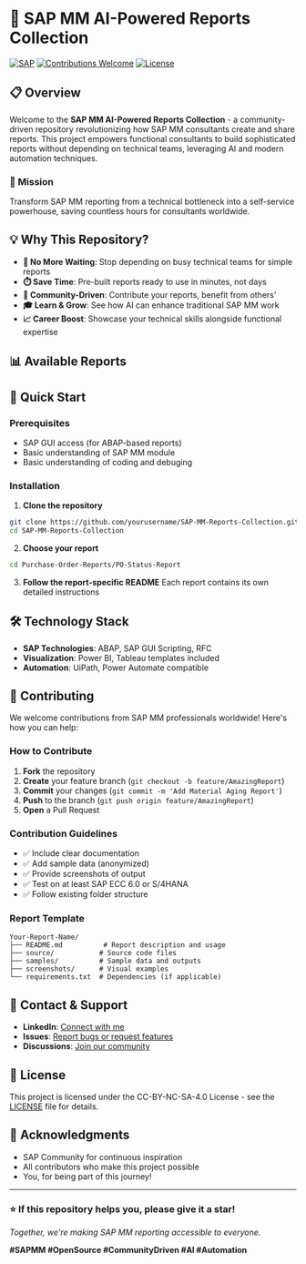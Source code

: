 # 🚀 SAP MM AI-Powered Reports Collection

[![SAP](https://img.shields.io/badge/SAP-MM-blue.svg)](https://www.sap.com/)
[![Contributions Welcome](https://img.shields.io/badge/contributions-welcome-brightgreen.svg?style=flat)](https://github.com/yourusername/repo/issues)
[![License](https://img.shields.io/badge/license-MIT-green.svg)](https://opensource.org/licenses/MIT)

## 📋 Overview

Welcome to the **SAP MM AI-Powered Reports Collection** - a community-driven repository revolutionizing how SAP MM consultants create and share reports. This project empowers functional consultants to build sophisticated reports without depending on technical teams, leveraging AI and modern automation techniques.

### 🎯 Mission
Transform SAP MM reporting from a technical bottleneck into a self-service powerhouse, saving countless hours for consultants worldwide.

## 💡 Why This Repository?

- **🚫 No More Waiting**: Stop depending on busy technical teams for simple reports
- **⏱️ Save Time**: Pre-built reports ready to use in minutes, not days
- **🤝 Community-Driven**: Contribute your reports, benefit from others'
- **🎓 Learn & Grow**: See how AI can enhance traditional SAP MM work
- **📈 Career Boost**: Showcase your technical skills alongside functional expertise

## 📊 Available Reports



## 🚀 Quick Start

### Prerequisites
- SAP GUI access (for ABAP-based reports)
- Basic understanding of SAP MM module
- Basic understanding of coding and debuging  

### Installation

1. **Clone the repository**
```bash
git clone https://github.com/yourusername/SAP-MM-Reports-Collection.git
cd SAP-MM-Reports-Collection
```

2. **Choose your report**
```bash
cd Purchase-Order-Reports/PO-Status-Report
```

3. **Follow the report-specific README**
Each report contains its own detailed instructions

## 🛠️ Technology Stack

- **SAP Technologies**: ABAP, SAP GUI Scripting, RFC
- **Visualization**: Power BI, Tableau templates included
- **Automation**: UiPath, Power Automate compatible

## 🤝 Contributing

We welcome contributions from SAP MM professionals worldwide! Here's how you can help:

### How to Contribute

1. **Fork** the repository
2. **Create** your feature branch (`git checkout -b feature/AmazingReport`)
3. **Commit** your changes (`git commit -m 'Add Material Aging Report'`)
4. **Push** to the branch (`git push origin feature/AmazingReport`)
5. **Open** a Pull Request

### Contribution Guidelines

- ✅ Include clear documentation
- ✅ Add sample data (anonymized)
- ✅ Provide screenshots of output
- ✅ Test on at least SAP ECC 6.0 or S/4HANA
- ✅ Follow existing folder structure

### Report Template

```
Your-Report-Name/
├── README.md          # Report description and usage
├── source/           # Source code files
├── samples/          # Sample data and outputs
├── screenshots/      # Visual examples
└── requirements.txt  # Dependencies (if applicable)
```

## 📧 Contact & Support

- **LinkedIn**: [Connect with me](https://linkedin.com/in/yourprofile)
- **Issues**: [Report bugs or request features](https://github.com/yourusername/repo/issues)
- **Discussions**: [Join our community](https://github.com/yourusername/repo/discussions)

## 📄 License

This project is licensed under the CC-BY-NC-SA-4.0 License - see the [LICENSE](LICENSE) file for details.

## 🙏 Acknowledgments

- SAP Community for continuous inspiration
- All contributors who make this project possible
- You, for being part of this journey!

---

### ⭐ If this repository helps you, please give it a star!

*Together, we're making SAP MM reporting accessible to everyone.*

**#SAPMM #OpenSource #CommunityDriven #AI #Automation**
